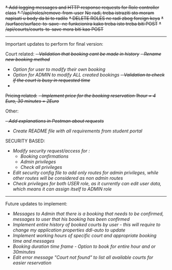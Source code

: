 ~~* Add logging messages and HTTP response requests for Role controller class~~
~~* "/api/roles/remove-from-user~~
~~Ne radi, treba istraziti sto moram napisati u body da bi to radilo~~
~~* DELETE ROLES ne radi zbog foreign keya~~
~~* /surface/surface-to-save- ne funkcionira kako treba isto treba biti POST~~
~~* /api/courts/courts-to-save mora biti kao POST~~

***
Important updates to perform for final version: 

Court related:
~~- *Validation that booking cant be made in history*~~
~~- *Rename new booking method*~~
- *Option for user to modify their own booking*
- *Option for ADMIN to modify ALL created bookings*
~~- *Validation to check if the court is busy in requested time*~~
- 
~~Pricing related:~~ 
~~- *Implement price for the booking reservation 1hour = 4 Euro, 30 minutes = 2Euro*~~

Other: 

~~- *Add explanations in Postman about requests*~~
- *Create README file with all requirements from student portal*

SECURITY BASED: 
- *Modify security request/access for :*
  - *Booking confirmations*
  - *Admin privileges*
  - *Check all privileges*
- *Edit security config file to add only routes for admin privileges, while other routes will be considered as non admin routes*
- *Check privileges for both USER role, as it currently can edit user data, which means it can assign itself to ADMIN role*

***
Future updates to implement: 
- *Messages to Admin that there is a booking that needs to be confirmed, messages to user that his booking has been confirmed*
- *Implement entire history of booked courts by user - this will require to change my application properties ddl-auto to update*
- *Implement working hours of specific court and appropriate booking time and messages*
- *Booking duration time frame - Option to book for entire hour and or 30minutes*
- *Edit error message "Court not found" to list all available courts for easier reservation*










    